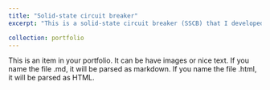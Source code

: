 ```yaml
---
title: "Solid-state circuit breaker"
excerpt: "This is a solid-state circuit breaker (SSCB) that I developed in 2022. #UTK <br/> <img src='/images/SSPC.png'> <br/> It is also called solid-state power controller in aircraft applications. I designed and developed the liquid-cooled 1 kV 500 A SSPC with an efficiency of 99.51% and a specific power of 112.4 kW/kg, which significantly suppasses the state-of-the-art value of 82 kW/kg. I also performed analysis and proposed solutions for the parallel instability issue of multi-die paralleled SiC power module and addressed the high clamping ratio of high power TVS diodes."

collection: portfolio
---
```


This is an item in your portfolio. It can be have images or nice text. If you name the file .md, it will be parsed as markdown. If you name the file .html, it will be parsed as HTML. 

